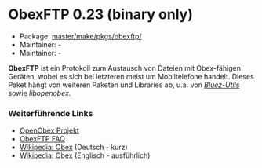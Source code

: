 # ObexFTP 0.23 (binary only)
 - Package: [master/make/pkgs/obexftp/](https://github.com/Freetz-NG/freetz-ng/tree/master/make/pkgs/obexftp/)
 - Maintainer: -
 - Maintainer: -

**ObexFTP** ist ein Protokoll zum Austausch von Dateien mit Obex-fähigen
Geräten, wobei es sich bei letzteren meist um Mobiltelefone handelt.
Dieses Paket hängt von weiteren Paketen und Libraries ab, u.a. von
*[Bluez-Utils](bluez-utils.md)* sowie *libopenobex*.

### Weiterführende Links

-   [OpenObex
    Projekt](http://dev.zuckschwerdt.org/openobex/)
-   [ObexFTP
    FAQ](http://dev.zuckschwerdt.org/openobex/wiki/ObexFtpFaq)
-   [Wikipedia:
    Obex](http://de.wikipedia.org/wiki/OBEX) (Deutsch - kurz)
-   [Wikipedia:
    Obex](http://de.wikipedia.org/wiki/OBEX) (Englisch -
    ausführlich)


